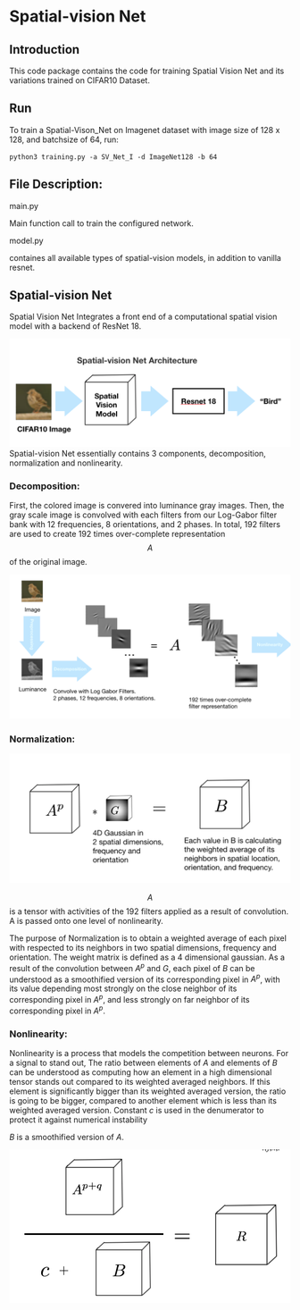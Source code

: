 # Spatial-vision Net

## Introduction

This code package contains the code for training Spatial Vision Net and its variations trained on CIFAR10 Dataset. 

## Run

To train a Spatial-Vison_Net on Imagenet dataset with image size of 128 x 128, and batchsize of 64, run: 

```shell
python3 training.py -a SV_Net_I -d ImageNet128 -b 64
```



## File Description: 

main.py 

Main function call to train the configured network. 

model.py

containes all available types of spatial-vision models, in addition to vanilla resnet. 



## Spatial-vision Net

Spatial Vision Net Integrates a front end of a computational spatial vision model with a backend of ResNet 18. 

![Spatial-vision Net Architecture](images/Spatial-vision_Net_architecture.png)Spatial-vision Net essentially contains 3 components, decomposition, normalization and nonlinearity. 

### Decomposition: 

First, the colored image is convered into luminance gray images. Then, the gray scale image is convolved with each filters from our Log-Gabor filter bank with 12 frequencies, 8 orientations, and 2 phases. In total, 192 filters are used to create 192 times over-complete representation $$A$$ of the original image.  

![Spatial-vision Net Architecture](images/Decomposition.png)



### Normalization:  

![Spatial-vision Net Architecture](images/Normalization.png)

$$A$$ is a tensor with activities of the 192 filters applied as a result of convolution. A is passed onto one level of nonlinearity. 

The purpose of Normalization is to obtain a weighted average of each pixel with respected to its neighbors in two spatial dimensions, frequency and orientation. The weight matrix is defined as a 4 dimensional gaussian. As a result of the convolution between $A^p$ and $G$, each pixel of $B$ can be understood as a smoothified version of its corresponding pixel in $A^p$, with its value depending most strongly on the close neighbor of its corresponding pixel in $A^p$, and less strongly on far neighbor of its corresponding pixel in $A^p$.

### Nonlinearity:

Nonlinearity is a process that models the competition between neurons. For a signal to stand out, The ratio between elements of $A$ and elements of $B$ can be understood as computing how an element in a high dimensional tensor stands out compared to its weighted averaged neighbors. If this element is significantly bigger than its weighted averaged version, the ratio is going to be bigger, compared to another element which is less than its weighted averaged version. Constant $c$ is used in the denumerator to protect it against  numerical instability

$B$ is a smoothified version of $A$. 



![Spatial-vision Net Architecture](images/Nonlinearity.png)

